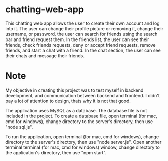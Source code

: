 # chatting-web-app
This chatting web app allows the user to create their own account and log into it. The user can change their profile picture or removing it, change their username, or password. the user can search for friends using the search bar and friend request them. In the friends list, the user can see their friends, check friends requests, deny or accept friend requests, remove friends, and start a chat with a friend. In the chat section, the user can see their chats and message their friends. 

<h1> Note </h1>

My objective in creating this project was to test myself in backend development, and communication between backend and frontend. I didn't pay a lot of attention to design, thats why it is not that good.

The application uses MySQL as a database. The database file is not included in the project. To create a database file, open terminal (for mac, cmd for windows), change directory to the server's directory, then use "node sql.js".

To run the application, open terminal (for mac, cmd for windows), change directory to the server's directory, then use "node server.js". Open another terminal terminal (for mac, cmd for windows) window, change directory to the application's directory, then use "npm start".
